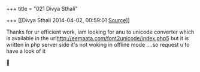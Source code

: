 +++
title = "021 Divya Sthali"

+++
[[Divya Sthali	2014-04-02, 00:59:01 [Source](https://groups.google.com/g/samskrita/c/fzOLGvpgqjY)]]



Thanks for ur efficient work, iam looking for anu to unicode converter
which is available in the url<http://eemaata.com/font2unicode/index.php5> but it is written in php server side it's not woking in offline mode ....so request u to have a look of it



